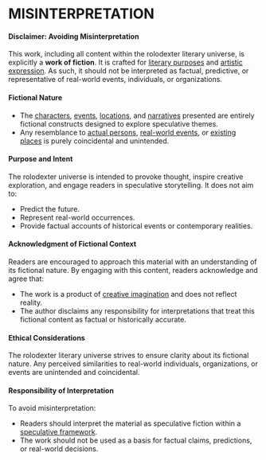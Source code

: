 # MISINTERPRETATION

#### **Disclaimer: Avoiding Misinterpretation**

This work, including all content within the rolodexter literary universe, is explicitly a **work of fiction**. It is crafted for [literary purposes](../concepts/literary_purposes.md) and [artistic expression](../concepts/art_expression.md). As such, it should not be interpreted as factual, predictive, or representative of real-world events, individuals, or organizations.

#### **Fictional Nature**

* The [characters](../elements/characters.md), [events](../elements/events.md), [locations](../elements/locations.md), and [narratives](../elements/narratives.md) presented are entirely fictional constructs designed to explore speculative themes.
* Any resemblance to [actual persons](actual-persons.md), [real-world events](real-world-events.md), or [existing places](existing-places.md) is purely coincidental and unintended.

#### **Purpose and Intent**

The rolodexter universe is intended to provoke thought, inspire creative exploration, and engage readers in speculative storytelling. It does not aim to:

* Predict the future.
* Represent real-world occurrences.
* Provide factual accounts of historical events or contemporary realities.

#### **Acknowledgment of Fictional Context**

Readers are encouraged to approach this material with an understanding of its fictional nature. By engaging with this content, readers acknowledge and agree that:

* The work is a product of [creative imagination](../concepts/creative_imagination.md) and does not reflect reality.
* The author disclaims any responsibility for interpretations that treat this fictional content as factual or historically accurate.

#### **Ethical Considerations**

The rolodexter literary universe strives to ensure clarity about its fictional nature. Any perceived similarities to real-world individuals, organizations, or events are unintended and coincidental.

#### **Responsibility of Interpretation**

To avoid misinterpretation:

* Readers should interpret the material as speculative fiction within a [speculative framework](../concepts/speculative_framework.md).
* The work should not be used as a basis for factual claims, predictions, or real-world decisions.

